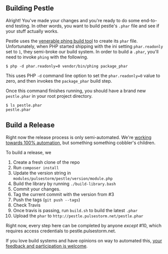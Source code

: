 ## Building Pestle

Alright!  You've made your changes and you're ready to do some end-to-end testing.  In other words, you want to build pestle's `.phar` file and see if your stuff actually works.

Pestle uses the [venerable phing build tool](https://www.phing.info/) to create its `phar` file.  Unfortunately, when PHP started shipping with the ini setting `phar.readonly` set to `1`, they semi-broke our build system.  In order to build a `.phar`, you'll need to invoke `phing` with the following.

```
$ php -d phar.readonly=0 vendor/bin/phing package_phar
```

This uses PHP `-d` command line option to set the `phar.readonly=0` value to zero, and then invokes the `package_phar` build step.

Once this command finishes running, you should have a brand new `pestle.phar` in your root project directory.

```
$ ls pestle.phar
pestle.phar
```

## Build a Release

Right now the release process is only semi-automated. We're [working towards 100% automation](https://github.com/astorm/pestle/issues/472), but something something cobbler's children.

To build a release, we

1. Create a fresh clone of the repo
2. Run `composer install`
3. Update the version string in `modules/pulsestorm/pestle/version/module.php`
4. Build the library by running `./build-library.bash`
5. Commit your changes.
6. Tag the current commit with the version from #3
7. Push the tags (`git push --tags`)
8. Check Travis
9. Once travis is passing, run `build.sh` to build the latest `.phar`
10. Upload the `phar` to `http://pestle.pulsestorm.net/pestle.phar`

Right now, every step here can be completed by anyone _except_ #10, which requires access credentials to pestle.pulsestorm.net.

If you love build systems and have opinions on way to automated this, [your feedback and participation is welcome](https://github.com/astorm/pestle/issues/472).
